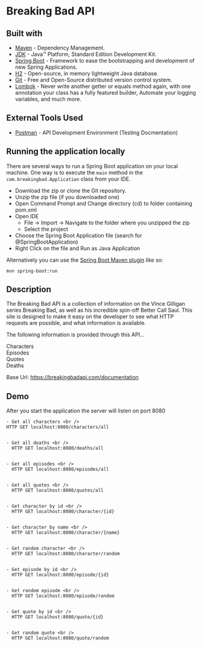 # Breaking Bad API

## Built with
* 	[Maven](https://maven.apache.org/) - Dependency Management.
* 	[JDK](http://www.oracle.com/technetwork/java/javase/downloads/jdk8-downloads-2133151.html) - Java™ Platform, Standard Edition Development Kit.
* 	[Spring Boot](https://spring.io/projects/spring-boot) - Framework to ease the bootstrapping and development of new Spring Applications.
* 	[H2](https://www.h2database.com/html/main.html) - Open-source, in memory lightweight Java database.
* 	[Git](https://git-scm.com/) - Free and Open-Source distributed version control system.
* 	[Lombok](https://projectlombok.org/) - Never write another getter or equals method again, with one annotation your class has a fully featured builder, Automate your logging variables, and much more.
## External Tools Used

* [Postman](https://www.getpostman.com/) - API Development Environment (Testing Docmentation)

## Running the application locally

There are several ways to run a Spring Boot application on your local machine. One way is to execute the `main` method in the `com.breakingbad.Application` class from your IDE.

- Download the zip or clone the Git repository.
- Unzip the zip file (if you downloaded one)
- Open Command Prompt and Change directory (cd) to folder containing pom.xml
- Open IDE
    - File -> Import -> Navigate to the folder where you unzipped the zip
    - Select the project
- Choose the Spring Boot Application file (search for @SpringBootApplication)
- Right Click on the file and Run as Java Application

Alternatively you can use the [Spring Boot Maven plugin](https://docs.spring.io/spring-boot/docs/current/reference/html/build-tool-plugins-maven-plugin.html) like so:

```shell
mvn spring-boot:run
```

## Description

The Breaking Bad API is a collection of information on the Vince Gilligan series Breaking Bad, as well as his incredible spin-off Better Call Saul. This site is designed to make it easy on the developer to see what HTTP requests are possible, and what information is available.

The following information is provided through this API...

Characters <br />
Episodes <br />
Quotes <br />
Deaths <br />

Base Url: https://breakingbadapi.com/documentation

## Demo

After you start the application the server will listen on port 8080
````
- Get all characters <br />
HTTP GET localhost:8080/characters/all


- Get all deaths <br />
  HTTP GET localhost:8080/deaths/all


- Get all episodes <br />
  HTTP GET localhost:8080/episodes/all


- Get all quotes <br />
  HTTP GET localhost:8080/quotes/all


- Get character by id <br />
  HTTP GET localhost:8080/character/{id}


- Get character by name <br />
  HTTP GET localhost:8080/character/{name}


- Get random character <br />
  HTTP GET localhost:8080/character/random


- Get episode by id <br />
  HTTP GET localhost:8080/episode/{id}


- Get random episode <br />
  HTTP GET localhost:8080/episode/random


- Get quote by id <br />
  HTTP GET localhost:8080/quote/{id}


- Get random quote <br />
  HTTP GET localhost:8080/quote/random
````